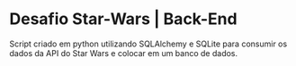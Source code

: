 # Desafio Star-Wars | Back-End
 Script criado em python utilizando SQLAlchemy e SQLite para consumir os dados da API do Star Wars e colocar em um banco de dados.
